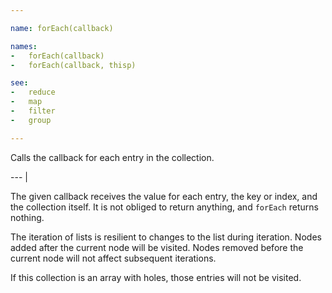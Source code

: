 ```yaml
---

name: forEach(callback)

names:
-   forEach(callback)
-   forEach(callback, thisp)

see:
-   reduce
-   map
-   filter
-   group

---
```


Calls the callback for each entry in the collection.

--- |

The given callback receives the value for each entry, the key or index, and the
collection itself.
It is not obliged to return anything, and `forEach` returns nothing.

The iteration of lists is resilient to changes to the list during iteration.
Nodes added after the current node will be visited.
Nodes removed before the current node will not affect subsequent iterations.

If this collection is an array with holes, those entries will not be visited.

